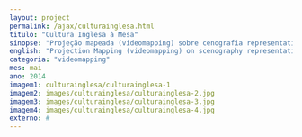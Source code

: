```yaml
---
layout: project
permalink: /ajax/culturainglesa.html
titulo: "Cultura Inglesa à Mesa"
sinopse: "Projeção mapeada (videomapping) sobre cenografia representativa da culinária inglesa na estação de metrô República em São Paulo."
english: "Projection Mapping (videomapping) on scenography representative of the English cuisine into the subway station República. in Sao Paulo."
categoria: "videomapping"
mes: mai
ano: 2014
imagem1: culturainglesa/culturainglesa-1
imagem2: images/culturainglesa/culturainglesa-2.jpg
imagem3: images/culturainglesa/culturainglesa-3.jpg
imagem4: images/culturainglesa/culturainglesa-4.jpg
externo: #
---
```

